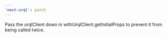 ```yaml
---
'next-urql': patch
---
```


Pass the urqlClient down in withUrqlClient.getInitialProps to prevent it from being called twice.
